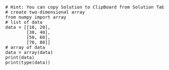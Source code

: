 <pre class="file" data-target="clipboard">
# Hint: You can copy Solution to ClipBoard from Solution Tab
# create two-dimensional array
from numpy import array
# list of data
data = [[10, 20],
		[30, 40],
		[50, 60],
        [70, 80]]
# array of data
data = array(data)
print(data)
print(type(data))

</pre>
